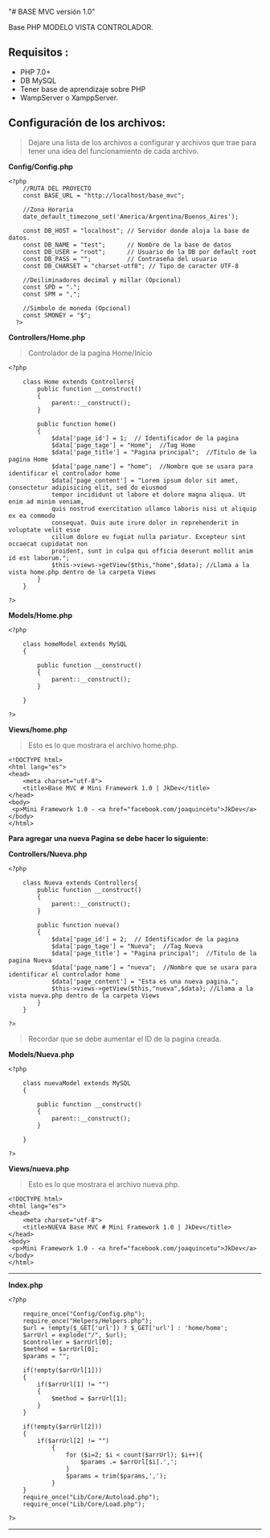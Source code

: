 "# BASE MVC versión 1.0" 


Base PHP MODELO VISTA CONTROLADOR.

## Requisitos :

* PHP 7.0+
* DB MySQL
* Tener base de aprendizaje sobre PHP
* WampServer o XamppServer.


## Configuración de los archivos:

> Dejare una lista de los archivos a configurar y archivos que trae para tener una idea del funcionamiento de cada archivo.


**Config/Config.php**


```
<?php
	//RUTA DEL PROYECTO
	const BASE_URL = "http://localhost/base_mvc";

	//Zona Horaria
	date_default_timezone_set('America/Argentina/Buenos_Aires');

	const DB_HOST = "localhost"; // Servidor donde aloja la base de datos.
	const DB_NAME = "test";      // Nombre de la base de datos
	const DB_USER = "root";      // Usuario de la DB por default root
	const DB_PASS = "";          // Contraseña del usuario
	const DB_CHARSET = "charset-utf8"; // Tipo de caracter UTF-8

	//Deiliminadores decimal y millar (Opcional)
	const SPD = ".";
	const SPM = ",";

	//Simbolo de moneda (Opcional)
	const SMONEY = "$";
  ?> 
```

**Controllers/Home.php**

> Controlador de la pagína Home/Inicio

```
<?php

	class Home extends Controllers{
		public function __construct()
		{
			parent::__construct();
		}

		public function home()
		{
			$data['page_id'] = 1;  // Identificador de la pagina
 			$data['page_tage'] = "Home";  //Tag Home
			$data['page_title'] = "Pagina principal";  //Titulo de la pagina Home
			$data['page_name'] = "home";  //Nombre que se usara para identificar el controlador home
			$data['page_content'] = "Lorem ipsum dolor sit amet, consectetur adipisicing elit, sed do eiusmod
			tempor incididunt ut labore et dolore magna aliqua. Ut enim ad minim veniam,
			quis nostrud exercitation ullamco laboris nisi ut aliquip ex ea commodo
			consequat. Duis aute irure dolor in reprehenderit in voluptate velit esse
			cillum dolore eu fugiat nulla pariatur. Excepteur sint occaecat cupidatat non
			proident, sunt in culpa qui officia deserunt mollit anim id est laborum.";
			$this->views->getView($this,"home",$data); //Llama a la vista home.php dentro de la carpeta Views
		}
	}

?>
```

**Models/Home.php**

```
<?php

	class homeModel extends MySQL
	{
		
		public function __construct()
		{
			parent::__construct();
		}

	}

?>
```
**Views/home.php**

> Esto es lo que mostrara el archivo home.php.

```
<!DOCTYPE html>
<html lang="es">
<head>
	<meta charset="utf-8">
	<title>Base MVC # Mini Framework 1.0 | JkDev</title>
</head>
<body>
 <p>Mini Framework 1.0 - <a href="facebook.com/joaquincetu">JkDev</a>
</body>
</html>
```

**Para agregar una nueva Pagina se debe hacer lo siguiente:**

**Controllers/Nueva.php**

```
<?php

	class Nueva extends Controllers{
		public function __construct()
		{
			parent::__construct();
		}

		public function nueva()
		{
			$data['page_id'] = 2;  // Identificador de la pagina
 			$data['page_tage'] = "Nueva";  //Tag Nueva
			$data['page_title'] = "Pagina principal";  //Titulo de la pagina Nueva
			$data['page_name'] = "nueva";  //Nombre que se usara para identificar el controlador home
			$data['page_content'] = "Esta es una nueva pagina.";
			$this->views->getView($this,"nueva",$data); //Llama a la vista nueva.php dentro de la carpeta Views
		}
	}

?>
```
> Recordar que se debe aumentar el ID de la pagina creada.

**Models/Nueva.php**

```
<?php

	class nuevaModel extends MySQL
	{
		
		public function __construct()
		{
			parent::__construct();
		}

	}

?>
```

**Views/nueva.php**

> Esto es lo que mostrara el archivo nueva.php.

```
<!DOCTYPE html>
<html lang="es">
<head>
	<meta charset="utf-8">
	<title>NUEVA Base MVC # Mini Framework 1.0 | JkDev</title>
</head>
<body>
 <p>Mini Framework 1.0 - <a href="facebook.com/joaquincetu">JkDev</a>
</body>
</html>
```


---

**Index.php**

```
<?php
	
	require_once("Config/Config.php");
	require_once("Helpers/Helpers.php");
	$url = !empty($_GET['url']) ? $_GET['url'] : 'home/home';
	$arrUrl = explode("/", $url);
	$controller = $arrUrl[0];
	$method = $arrUrl[0];
	$params = "";

	if(!empty($arrUrl[1]))
	{
		if($arrUrl[1] != "")
		{
			$method = $arrUrl[1];
		}
	}

	if(!empty($arrUrl[2]))
	{
		if($arrUrl[2] != "")
			{
				for ($i=2; $i < count($arrUrl); $i++){
					$params .= $arrUrl[$i].',';
				}
				$params = trim($params,',');
			}
	}
	require_once("Lib/Core/Autoload.php");
	require_once("Lib/Core/Load.php");

?>
```


---
